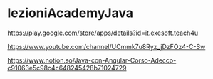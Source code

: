 # lezioniAcademyJava

https://play.google.com/store/apps/details?id=it.exesoft.teach4u

https://www.youtube.com/channel/UCmmk7u8Ryz_jDzFOz4-C-Sw

https://www.notion.so/Java-con-Angular-Corso-Adecco-c91063e5c98c4c648245428b71024729
